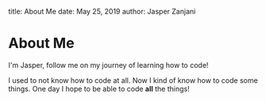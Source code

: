 title: About Me
date:  May 25, 2019
author: Jasper Zanjani

# About Me
I'm Jasper, follow me on my journey of learning how to code!

I used to not know how to code at all. Now I kind of know how to code some things. One day I hope to be able to code __all__ the things!

[my_sweet_photo]: /images/image.jpg

